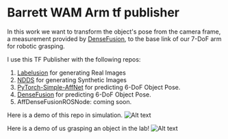 # Barrett WAM Arm tf publisher

In this work we want to transform the object's pose from the camera frame, a measurement provided by [DenseFusion](https://github.com/j96w/DenseFusion), to the base link of our 7-DoF arm for robotic grasping. 

I use this TF Publisher with the following repos:

1. [Labelusion](https://github.com/akeaveny/LabelFusion) for generating Real Images
2. [NDDS](https://github.com/NVIDIA/Dataset_Synthesizer) for generating Synthetic Images
3. [PyTorch-Simple-AffNet](https://github.com/akeaveny/DenseFusion) for predicting 6-DoF Object Pose.
4. [DenseFusion](https://github.com/akeaveny/DenseFusion) for predicting 6-DoF Object Pose.
5. AffDenseFusionROSNode: coming soon.

Here is a demo of this repo in simulation.
![Alt text](samples/sim_demo.gif?raw=true "Title")

Here is a demo of us grasping an object in the lab!
![Alt text](samples/lab_demo.gif?raw=true "Title")
